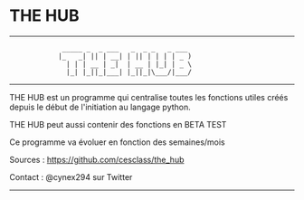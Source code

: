 # THE HUB

-------------------------------------------------------------------
                 _____ _  _ ___   _  _ _   _ ___                   
                |_   _| || | __| | || | | | | _ )                  
                  | | | __ | _|  | __ | |_| | _ \                  
                  |_| |_||_|___| |_||_|\___/|___/                  
                                                                   
-------------------------------------------------------------------

THE HUB est un programme qui centralise toutes les fonctions 
utiles créés depuis le début de l'initiation au langage python.

THE HUB peut aussi contenir des fonctions en BETA TEST

Ce programme va évoluer en fonction des semaines/mois

Sources : https://github.com/cesclass/the_hub

Contact : @cynex294 sur Twitter

-------------------------------------------------------------------
